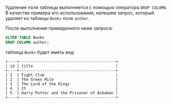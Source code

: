 
Удаление поля таблицы выполняется с помощью оператора `DROP COLUMN`. В качестве примера его использования, напишем запрос, который удаляет из таблицы `Books` поле `author`.

После выполнения приведенного ниже запроса:

```sql
ALTER TABLE Books
DROP COLUMN author;
```

таблица `Books` будет иметь вид:

```no-highlight
+----+------------------------------------------+
| id | title                                    |
+----+------------------------------------------+
| 1  | Fight Club                               |
| 2  | The Green Mile                           |
| 3  | The Lord of the Rings                    |
| 4  | It                                       |
| 5  | Harry Potter and the Prisoner of Azkaban |
+----+------------------------------------------+
```